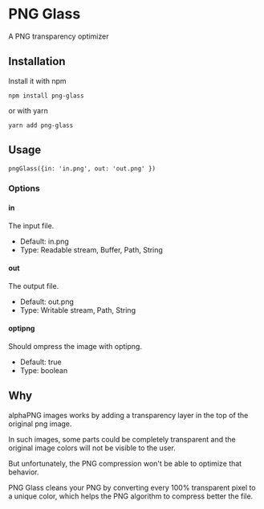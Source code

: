 # PNG Glass
A PNG transparency optimizer

## Installation

Install it with npm

```npm install png-glass```

or with yarn

```yarn add png-glass```

## Usage

```pngGlass({in: 'in.png', out: 'out.png' })```

### Options

#### in
The input file.
- Default: in.png
- Type: Readable stream, Buffer, Path, String

#### out
The output file.
- Default: out.png
- Type: Writable stream, Path, String

#### optipng
Should ompress the image with optipng.
- Default: true
- Type: boolean

## Why

alphaPNG images works by adding a transparency layer in the top of the original png image.

In such images, some parts could be completely transparent and the original image colors will not be visible to the user.

But unfortunately, the PNG compression won't be able to optimize that behavior.

PNG Glass cleans your PNG by converting every 100% transparent pixel to a unique color, which helps the PNG algorithm to compress better the file.

